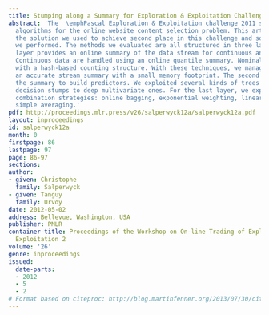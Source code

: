 ```yaml
---
title: Stumping along a Summary for Exploration & Exploitation Challenge 2011
abstract: 'The  \emphPascal Exploration & Exploitation challenge 2011 seeks to evaluate
  algorithms for the online website content selection problem. This article presents
  the solution we used to achieve second place in this challenge and some side-experiments
  we performed. The methods we evaluated are all structured in three layers. The first
  layer provides an online summary of the data stream for continuous and nominal data.
  Continuous data are handled using an online quantile summary. Nominal data are summarized
  with a hash-based counting structure. With these techniques, we managed to build
  an accurate stream summary with a small memory footprint. The second layer uses
  the summary to build predictors. We exploited several kinds of trees from simple
  decision stumps to deep multivariate ones. For the last layer, we explored several
  combination strategies: online bagging, exponential weighting, linear ranker, and
  simple averaging.'
pdf: http://proceedings.mlr.press/v26/salperwyck12a/salperwyck12a.pdf
layout: inproceedings
id: salperwyck12a
month: 0
firstpage: 86
lastpage: 97
page: 86-97
sections: 
author:
- given: Christophe
  family: Salperwyck
- given: Tanguy
  family: Urvoy
date: 2012-05-02
address: Bellevue, Washington, USA
publisher: PMLR
container-title: Proceedings of the Workshop on On-line Trading of Exploration and
  Exploitation 2
volume: '26'
genre: inproceedings
issued:
  date-parts:
  - 2012
  - 5
  - 2
# Format based on citeproc: http://blog.martinfenner.org/2013/07/30/citeproc-yaml-for-bibliographies/
---
```

